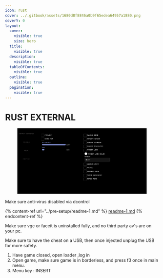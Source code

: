 ```yaml
---
icon: rust
cover: ../.gitbook/assets/1680d8f8846a0b9f65edea64957a1880.png
coverY: 0
layout:
  cover:
    visible: true
    size: hero
  title:
    visible: true
  description:
    visible: true
  tableOfContents:
    visible: true
  outline:
    visible: true
  pagination:
    visible: true
---
```


# RUST EXTERNAL

<figure><img src="../.gitbook/assets/rust gif.gif" alt=""><figcaption></figcaption></figure>

Make sure anti-virus disabled via dcontrol&#x20;

{% content-ref url="../pre-setup/readme-1.md" %}
[readme-1.md](../pre-setup/readme-1.md)
{% endcontent-ref %}



Make sure vgc or faceit is uninstalled fully, and no third party av's are on your pc.

&#x20;Make sure to have the cheat on a USB, then once injected unplug the USB for more safety.

1. Have game closed, open loader ,log in
2. Open game, make sure game is in borderless, and press f3 once in main menu.
3. Menu key : INSERT
